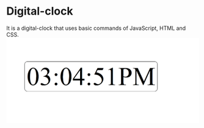 # Digital-clock
It is a digital-clock that uses basic commands of JavaScript, HTML and CSS.
<img src="Images/img1.PNG" width=600px>

